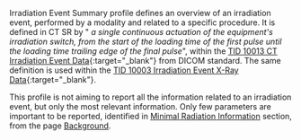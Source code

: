 Irradiation Event Summary profile defines an overview of an irradiation event, performed by a modality and related to a specific procedure. It is defined in CT SR by "<i> a single continuous actuation of the equipment's irradiation switch, from the start of the loading time of the first pulse until the loading time trailing edge of the final pulse</i>", within the [TID 10013 CT Irradiation Event Data](https://dicom.nema.org/medical/dicom/current/output/chtml/part16/sect_TID_10013.html){:target="_blank"} from DICOM standard. The same definition is used within the [TID 10003 Irradiation Event X-Ray Data](https://dicom.nema.org/medical/dicom/current/output/chtml/part16/sect_TID_10003.html){:target="_blank"}. 

This profile is not aiming to report all the information related to an irradiation event, but only the most relevant information. Only few parameters are important to be reported, identified in [Minimal Radiation Information](background.html#minimal-radiation-information) section, from the page [Background](background.html). 